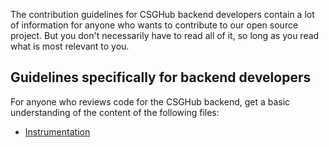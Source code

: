 The contribution guidelines for CSGHub backend developers contain a lot of information for anyone who wants to contribute to our open source project.
But you don't necessarily have to read all of it, so long as you read what is most relevant to you.

## Guidelines specifically for backend developers

For anyone who reviews code for the CSGHub backend, get a basic understanding of the content of the following files:

- [Instrumentation](/contribute/instrumentation.md)
